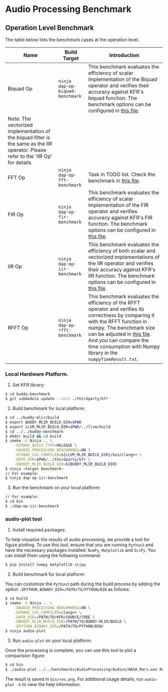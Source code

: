 # Audio Processing Benchmark

## Operation Level Benchmark

The table below lists the benchmark cases at the operation level.

| Name  | Build Target | Introduction |
| -------------- | ------------- | ------------- |
| Biquad Op  | `ninja dap-op-biquad-benchmark`  | This benchmark evaluates the efficiency of scalar implementation of the Biquad operator and verifies their accuracy against KFR's biquad function. The benchmark options can be configured in [this file](./Operations/BiquadOp/Main.cpp).
Note: The vectorized implementation of the biquad filter is the same as the IIR operator. Please refer to the 'IIR Op' for details. |
| FFT Op | `ninja dap-op-fft-benchmark`  | Task in TODO list. Check the benchmark in [this file](./Operations/FFTOp/Main.cpp). |
| FIR Op | `ninja dap-op-fir-benchmark`  | This benchmark evaluates the efficiency of scalar implementation of the FIR operator and verifies accuracy against KFR's FIR function. The benchmark options can be configured in [this file](./Operations/FIROp/Main.cpp). |
| IIR Op | `ninja dap-op-iir-benchmark`  | This benchmark evaluates the efficiency of both scalar and vectorized implementations of the IIR operator and verifies their accuracy against KFR's IIR function. The benchmark options can be configured in [this file](./Operations/IIROp/Main.cpp).|
| RFFT Op | `ninja dap-op-rfft-benchmark` | This benchmark evaluates the efficiency of the RFFT operator and verifies its correctness by comparing it with the RFFT function in numpy. The benchmark size can be adjusted in [this file](./Operations/RFFTOp/GoogleBenchmarkMain.cpp). And you can compare the time consumption with Numpy library in the `numpyTimeResult.txt`.|

### Local Hardware Platform.

1. Set KFR library:

```bash
$ cd buddy-benchmark
$ git submodule update --init ./thirdparty/kfr
```

2. Build benchmark for local platform:

```bash
$ cd ../buddy-mlir/build
$ export BUDDY_MLIR_BUILD_DIR=$PWD
$ export LLVM_MLIR_BUILD_DIR=$PWD/../llvm/build
$ cd ../../buddy-benchmark
$ mkdir build && cd build
$ cmake -G Ninja .. \
    -DCMAKE_BUILD_TYPE=RELEASE \
    -DAUDIO_PROCESSING_BENCHMARKS=ON \
    -DCMAKE_CXX_COMPILER=${LLVM_MLIR_BUILD_DIR}/bin/clang++ \
    -DKFR_DIR=$PWD/../thirdparty/kfr \
    -DBUDDY_MLIR_BUILD_DIR=${BUDDY_MLIR_BUILD_DIR}
$ ninja <target benchmark>
// For example: 
$ ninja dap-op-iir-benchmark
```

3. Run the benchmark on your local platform:

```bash
// For example:
$ cd bin
$ ./dap-op-iir-benchmark
```

### audio-plot tool

1. Install required packages:

To help visualize the results of audio processing, we provide a tool for figure plotting. To use this tool, ensure that you are running `Python3` and have the necessary packages installed: `NumPy`, `Matplotlib` and `SciPy`. You can install them using the following command:

```bash
$ pip install numpy matplotlib scipy
```

2. Build benchmark for local platform:

You can customize the `Python3` path during the build process by 
adding the option `-DPYTHON_BINARY_DIR=/PATH/TO/PYTHON/BIN` as follows:

```bash
$ cd build
$ cmake -G Ninja .. \
    -DAUDIO_PROCESSING_BENCHMARKS=ON \
    -DCMAKE_CXX_COMPILER=clang++ \
    -DKFR_DIR=/PATH/TO/KFR/SOURCE/CODE \
    -DBUDDY_MLIR_BUILD_DIR=/PATH/TO/BUDDY-MLIR/BUILD \
    -DPYTHON_BINARY_DIR=/PATH/TO/PYTHON/BIN/
$ ninja audio-plot
```

3. Run `audio-plot` on your local platform:

Once the processing is complete, you can use this tool to plot a comparision figure:

```bash
$ cd bin
$ ./audio-plot ../../benchmarks/AudioProcessing/Audios/NASA_Mars.wav ResultKFRIir.wav
```

The result is saved in `bin/res.png`. For additional usage details, run `audio-plot -h` to view the help information.
